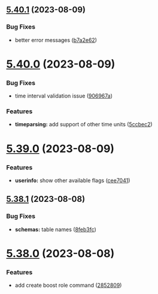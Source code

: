 ## [5.40.1](https://github.com/onesoft-sudo/sudobot/compare/v5.40.0...v5.40.1) (2023-08-09)


### Bug Fixes

* better error messages ([b7a2e62](https://github.com/onesoft-sudo/sudobot/commit/b7a2e62d3aaaf7652e2a21c5a46faf7a73d75026))



# [5.40.0](https://github.com/onesoft-sudo/sudobot/compare/v5.39.0...v5.40.0) (2023-08-09)


### Bug Fixes

* time interval validation issue ([906967a](https://github.com/onesoft-sudo/sudobot/commit/906967ac2fe497ce4ef029d0f9ba59c78cf67994))


### Features

* **timeparsing:** add support of other time units ([5ccbec2](https://github.com/onesoft-sudo/sudobot/commit/5ccbec20a78bebc0f471f1dc6b2635d2d866a212))



# [5.39.0](https://github.com/onesoft-sudo/sudobot/compare/v5.38.1...v5.39.0) (2023-08-09)


### Features

* **userinfo:** show other available flags ([cee7041](https://github.com/onesoft-sudo/sudobot/commit/cee704137b32026c85400234ec47d96849db222f))



## [5.38.1](https://github.com/onesoft-sudo/sudobot/compare/v5.38.0...v5.38.1) (2023-08-08)


### Bug Fixes

* **schemas:** table names ([8feb3fc](https://github.com/onesoft-sudo/sudobot/commit/8feb3fc1eaf17e2e4ff8982034d6845730fd9e0d))



# [5.38.0](https://github.com/onesoft-sudo/sudobot/compare/v5.37.0...v5.38.0) (2023-08-08)


### Features

* add create boost role command ([2852809](https://github.com/onesoft-sudo/sudobot/commit/285280955881dd7facdaf7303ec3e9301cbc6ddc))



